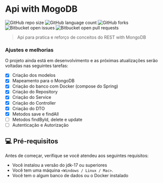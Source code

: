 # Api with MogoDB

![GitHub repo size](https://img.shields.io/github/repo-size/weslemarques/api_with_mogodb?style=for-the-badge)
![GitHub language count](https://img.shields.io/github/languages/count/weslemarques/api_with_mogodb?style=for-the-badge)
![GitHub forks](https://img.shields.io/github/forks/weslemarques/api_with_mogodb?style=for-the-badge)
![Bitbucket open issues](https://img.shields.io/github/issues/weslemarques/api_with_mogodb?style=for-the-badge)
![Bitbucket open pull requests](https://img.shields.io/github/issues-pr/weslemarques/api_with_mogodb?style=for-the-badge)


> Api para pratica e reforço de conceitos do REST with MongoDB

### Ajustes e melhorias

O projeto ainda está em desenvolvimento e as próximas atualizações serão voltadas nas seguintes tarefas:

- [x] Criação dos modelos
- [x] Mapeamento para o MongoDB
- [x] Criação do banco com Docker (compose do Spring)
- [x] Criação do Repository
- [x] Criação do Service
- [x] Criação do Controller
- [x] Criação do DTO
- [x] Metodos save e findAll
- [ ] Metodos findById, delete e update
- [ ] Autenticação e Autorização

## 💻 Pré-requisitos

Antes de começar, verifique se você atendeu aos seguintes requisitos:

- Você instalou a versão do jdk-17 ou superiores
- Você tem uma máquina `<Windows / Linux / Mac>`.
- Você tem o algum banco de dados ou o Docker instalado

